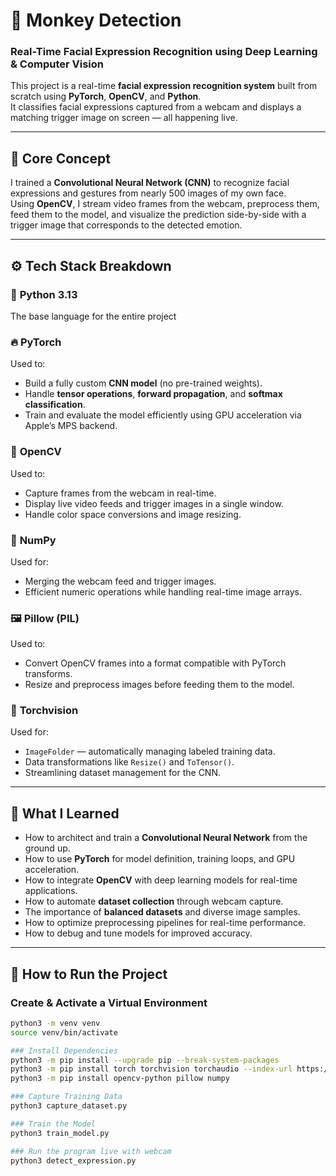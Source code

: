 # 🐒 Monkey Detection  
### Real-Time Facial Expression Recognition using Deep Learning & Computer Vision

This project is a real-time **facial expression recognition system** built from scratch using **PyTorch**, **OpenCV**, and **Python**.  
It classifies facial expressions captured from a webcam and displays a matching trigger image on screen — all happening live.

---

## 🧠 Core Concept
I trained a **Convolutional Neural Network (CNN)** to recognize facial expressions and gestures from nearly 500 images of my own face.  
Using **OpenCV**, I stream video frames from the webcam, preprocess them, feed them to the model, and visualize the prediction side-by-side with a trigger image that corresponds to the detected emotion.

---

## ⚙️ Tech Stack Breakdown

### 🧩 **Python 3.13**
The base language for the entire project

### 🔥 **PyTorch**
Used to:
- Build a fully custom **CNN model** (no pre-trained weights).
- Handle **tensor operations**, **forward propagation**, and **softmax classification**.
- Train and evaluate the model efficiently using GPU acceleration via Apple’s MPS backend.

### 🎥 **OpenCV**
Used to:
- Capture frames from the webcam in real-time.
- Display live video feeds and trigger images in a single window.
- Handle color space conversions and image resizing.

### 🧠 **NumPy**
Used for:
- Merging the webcam feed and trigger images.
- Efficient numeric operations while handling real-time image arrays.

### 🖼️ **Pillow (PIL)**
Used to:
- Convert OpenCV frames into a format compatible with PyTorch transforms.
- Resize and preprocess images before feeding them to the model.

### 🧰 **Torchvision**
Used for:
- `ImageFolder` — automatically managing labeled training data.
- Data transformations like `Resize()` and `ToTensor()`.
- Streamlining dataset management for the CNN.

---

## 🧠 What I Learned
- How to architect and train a **Convolutional Neural Network** from the ground up.  
- How to use **PyTorch** for model definition, training loops, and GPU acceleration.  
- How to integrate **OpenCV** with deep learning models for real-time applications.  
- How to automate **dataset collection** through webcam capture.  
- The importance of **balanced datasets** and diverse image samples.  
- How to optimize preprocessing pipelines for real-time performance.  
- How to debug and tune models for improved accuracy.

---

## 🚀 How to Run the Project

### Create & Activate a Virtual Environment
```bash
python3 -m venv venv
source venv/bin/activate

### Install Dependencies 
python3 -m pip install --upgrade pip --break-system-packages
python3 -m pip install torch torchvision torchaudio --index-url https://download.pytorch.org/whl/cpu --break-system-packages
python3 -m pip install opencv-python pillow numpy

### Capture Training Data
python3 capture_dataset.py

### Train the Model
python3 train_model.py

### Run the program live with webcam
python3 detect_expression.py



